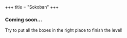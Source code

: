 +++
title = "Sokoban"
+++

### Coming soon...

Try to put all the boxes in the right place to finish the level!
